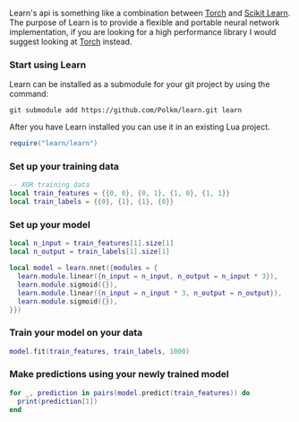 Learn's api is something like a combination between [Torch](http://torch.ch/) and [Scikit Learn](http://scikit-learn.org/stable/). The purpose of Learn is to provide a flexible and portable neural network implementation, if you are looking for a high performance library I would suggest looking at [Torch](http://torch.ch/) instead.

### Start using Learn
Learn can be installed as a submodule for your git project by using the command:
```
git submodule add https://github.com/Polkm/learn.git learn
```

After you have Learn installed you can use it in an existing Lua project.
```lua
require("learn/learn")
```

### Set up your training data
```lua
-- XOR training data
local train_features = {{0, 0}, {0, 1}, {1, 0}, {1, 1}}
local train_labels = {{0}, {1}, {1}, {0}}
```

### Set up your model
```lua
local n_input = train_features[1].size[1]
local n_output = train_labels[1].size[1]

local model = learn.nnet({modules = {
  learn.module.linear({n_input = n_input, n_output = n_input * 3}),
  learn.module.sigmoid({}),
  learn.module.linear({n_input = n_input * 3, n_output = n_output}),
  learn.module.sigmoid({}),
}})
```

### Train your model on your data
```lua
model.fit(train_features, train_labels, 1000)
```

### Make predictions using your newly trained model
```lua
for _, prediction in pairs(model.predict(train_features)) do
  print(prediction[1])
end
```
